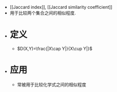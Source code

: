 - [[Jaccard index]], [[Jaccard similarity coefficient]]
- 用于比较两个集合之间的相似程度.
- # 定义
	- $D(X,Y)=\frac{|X\cap Y|}{X\cup Y|}$
- # 应用
	- 常被用于比较化学式之间的相似程度